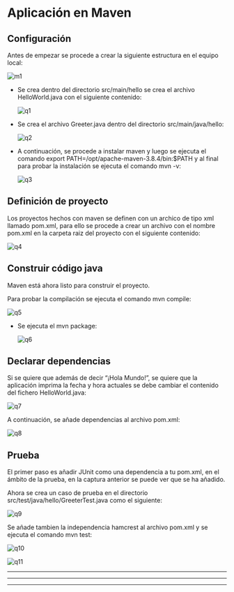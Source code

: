 # Aplicación en Maven

## Configuración

Antes de empezar se procede a crear la siguiente estructura en el equipo local:

![m1](../imagenes/m1.png)

- Se crea dentro del directorio src/main/hello se crea el archivo HelloWorld.java con el siguiente contenido:

  ![q1](../imagenes/q1.png)

- Se crea el archivo Greeter.java dentro del directorio src/main/java/hello:

  ![q2](../imagenes/q2.png)

- A continuación, se procede a instalar maven y luego se ejecuta el comando export PATH=/opt/apache-maven-3.8.4/bin:$PATH y al final para probar la instalación se ejecuta el comando mvn -v:

  ![q3](../imagenes/q3.png)

  

## Definición de proyecto

Los proyectos hechos con maven se definen con un archico de tipo xml llamado pom.xml, para ello se procede a crear un archivo con el nombre pom.xml en la carpeta raiz del proyecto con el siguiente contenido:

![q4](../imagenes/q4.png)

## Construir código java

Maven está ahora listo para construir el proyecto.

Para probar la compilación se ejecuta el comando mvn compile:

![q5](../imagenes/q5.png)

- Se ejecuta el mvn package:

  ![q6](../imagenes/q6.png)

## Declarar dependencias

Si se quiere que además de decir “¡Hola Mundo!”,  se quiere que la aplicación imprima la fecha y hora actuales se debe cambiar el contenido del fichero HelloWorld.java:

![q7](../imagenes/q7.png)

A continuación, se añade dependencias al archivo pom.xml:

![q8](../imagenes/q8.png)

## Prueba

El primer paso es añadir JUnit como una dependencia a tu pom.xml, en el ámbito de la prueba, en la captura anterior se puede ver que se ha añadido.

Ahora se crea un caso de prueba en el directorio src/test/java/hello/GreeterTest.java como el siguiente:

![q9](../imagenes/q9.png)

Se añade tambien la independencia hamcrest al archivo pom.xml y se ejecuta el comando mvn test:

![q10](../imagenes/q10.png)

![q11](../imagenes/q11.png)



--------------------

------------------

--------------

